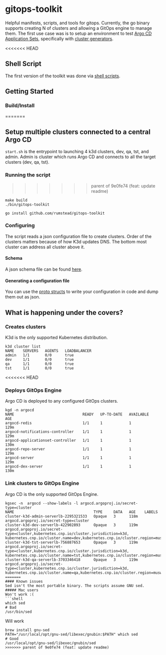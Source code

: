 # gitops-toolkit
Helpful manifests, scripts, and tools for gitops. Currently, the go binary supports creating N of clusters and allowing a GitOps engine to manage them. 
The first use case was is to setup an environment to test [Argo CD Application Sets](https://argo-cd.readthedocs.io/en/stable/operator-manual/applicationset/#introduction-to-applicationset-controller),
specifically with [cluster generators](https://argo-cd.readthedocs.io/en/stable/operator-manual/applicationset/Generators-Cluster/). 

<<<<<<< HEAD
## Shell Script
The first version of the toolkit was done via [shell scripts](hack/multiple-clusters/README.md).

## Getting Started
### Build/Install
=======
## Setup multiple clusters connected to a central Argo CD
`start.sh` is the entrypoint to launching 4 k3d clusters, dev, qa, tst, and admin. 
Admin is cluster which runs Argo CD and connects to all the target clusters (dev, qa, tst). 
### Running the script
>>>>>>> parent of 9e0fe74 (feat: update readme)
```shell
make build
./bin/gitops-toolkit
```
```shell
go install github.com/rumstead/gitops-toolkit
```
### Configuring
The script reads a json configuration file to create clusters. Order of the clusters matters because of how K3d updates DNS. The bottom most cluster can
address all cluster above it.
#### Schema
A json schema file can be found [here](pkg/config/v1alpha1/schema.json). 
#### Generating a configuration file
You can use the [proto structs](pkg/config/v1alpha1/cluster-config.pb.go) to write your configuration in code and dump them out as json.
## What is happening under the covers?

### Creates clusters
K3d is the only supported Kubernetes distribution.
```shell
k3d cluster list    
NAME    SERVERS   AGENTS   LOADBALANCER
admin   1/1       0/0      true
dev     1/1       0/0      true
qa      1/1       0/0      true
tst     1/1       0/0      true
```
<<<<<<< HEAD

### Deploys GitOps Engine
Argo CD is deployed to any configured GitOps clusters.
```shell
kgd -n argocd     
NAME                               READY   UP-TO-DATE   AVAILABLE   AGE
argocd-redis                       1/1     1            1           129m
argocd-notifications-controller    1/1     1            1           129m
argocd-applicationset-controller   1/1     1            1           130m
argocd-repo-server                 1/1     1            1           129m
argocd-server                      1/1     1            1           129m
argocd-dex-server                  1/1     1            1           130m
```

### Link clusters to GitOps Engine
Argo CD is the only supported GitOps Engine. 
```shell
kgsec -n  argocd --show-labels -l argocd.argoproj.io/secret-type=cluster 
NAME                                    TYPE     DATA   AGE    LABELS
cluster-k3d-admin-serverlb-2295321533   Opaque   3      118m   argocd.argoproj.io/secret-type=cluster
cluster-k3d-dev-serverlb-422902893      Opaque   3      119m   argocd.argoproj.io/secret-type=cluster,kubernetes.cnp.io/cluster.jurisdiction=k3d,
kubernetes.cnp.io/cluster.name=dev,kubernetes.cnp.io/cluster.region=muse2,kubernetes.cnp.io/cluster.segment=multitenant,kubernetes.cnp.io/environment=dev
cluster-k3d-tst-serverlb-756887653      Opaque   3      119m   argocd.argoproj.io/secret-type=cluster,kubernetes.cnp.io/cluster.jurisdiction=k3d,
kubernetes.cnp.io/cluster.name=tst,kubernetes.cnp.io/cluster.region=muse2,kubernetes.cnp.io/cluster.segment=multitenant,kubernetes.cnp.io/environment=tst
cluster-k3d-qa-serverlb-3703346418      Opaque   3      119m   argocd.argoproj.io/secret-type=cluster,kubernetes.cnp.io/cluster.jurisdiction=k3d,
kubernetes.cnp.io/cluster.name=qa,kubernetes.cnp.io/cluster.region=musw2,kubernetes.cnp.io/cluster.segment=multitenant,kubernetes.cnp.io/environment=qa
=======
#### Known issues
Sed isn't the most portable binary. The scripts assume GNU sed.
##### Mac users
Won't work :(
```shell
which sed       
# Bad
/usr/bin/sed
```
Will work
```shell
brew install gnu-sed
PATH="/usr/local/opt/gnu-sed/libexec/gnubin:$PATH" which sed
# Good
/usr/local/opt/gnu-sed/libexec/gnubin/sed
>>>>>>> parent of 9e0fe74 (feat: update readme)
```